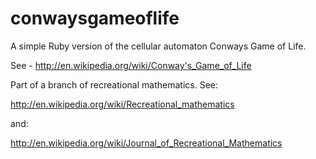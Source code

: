 conwaysgameoflife
=================

A simple Ruby version of the cellular automaton Conways Game of Life.

See - http://en.wikipedia.org/wiki/Conway's_Game_of_Life

Part of a branch of recreational mathematics.  See:

http://en.wikipedia.org/wiki/Recreational_mathematics

and:

http://en.wikipedia.org/wiki/Journal_of_Recreational_Mathematics

